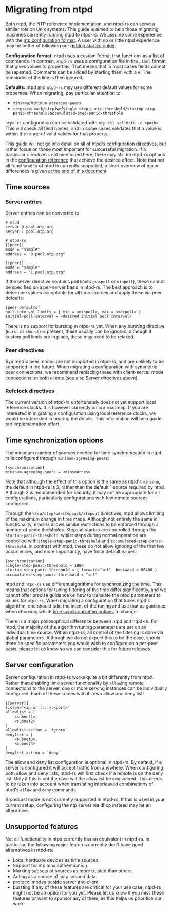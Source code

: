 # Migrating from ntpd

Both ntpd, the NTP reference implementation, and ntpd-rs can serve a similar role on Unix systems. This guide is aimed to help those migrating machines currently running ntpd to ntpd-rs. We assume some experience with the [ntp configuration format](http://www.ntp.org/documentation/4.2.8-series/confopt/). A user with no or little ntpd experience may be better of following our [getting started guide](getting-started.md).

**Configuration format:** ntpd uses a custom format that functions as a list of commands. In contrast, `ntpd-rs` uses a configuration file in the `.toml` format that gives values to properties. That means that in most cases fields cannot be repeated. Comments can be added by starting them with a `#`. The remainder of the line is then ignored.

**Defaults:** ntpd and `ntpd-rs` may use different default values for some properties. When migrating, pay particular attention to:

* `minsane`/`minimum-agreeing-peers`
* `step/stepback/stepfwd`/`single-step-panic-threshold/startup-step-panic-threshold/accumulated-step-panic-threshold`

`ntpd-rs` configuration can be validated with `ntp-ctl validate -c <path>`. This will check all field names, and in some cases validates that a value is within the range of valid values for that property.

This guide will not go into detail on all of ntpd's configuration directives, but rather focus on those most important for successful migration. If a particular directive is not mentioned here, there may still be ntpd-rs options in the [configuration reference](../ntp.toml.5.md) that achieve the desired effect. Note that not all functionality of ntpd is currently supported, a short overview of major differences is given [at the end of this document](#unsupported-features)

## Time sources

### Server entries

Server entries can be converted to
```
# ntpd
server 0.pool.ntp.org
server 1.pool.ntp.org

# ntpd-rs
[[peer]]
mode = "simple"
address = "0.pool.ntp.org"

[[peer]]
mode = "simple"
address = "1.pool.ntp.org"
```

If the server directive contains poll limits (`maxpoll` or `minpoll`), these cannot be specified on a per-server basis in ntpd-rs. The best approach is to determine values acceptable for all time sources and apply these via peer defaults:
```
[peer-defaults]
poll-interval-limits = { min = <minpoll>, max = <maxpoll> }
initial-poll-interval = <desired initial poll interval>
```

There is no support for bursting in ntpd-rs yet. When any bursting directive (`burst` or `iburst`) is present, these usually can be ignored, although if custom poll limits are in place, these may need to be relaxed.

### Peer directives

Symmetric peer modes are not supported in ntpd-rs, and are unlikely to be supported in the future. When migrating a configuration with symmetric peer connections, we recommend replacing these with client-server mode connections on both clients (see also [Server directives](#server-entries) above).

### Refclock directives

The current version of ntpd-rs unfortunately does not yet support local reference clocks. It is however currently on our roadmap. If you are interested in migrating a configuration using local reference clocks, we would be interested in hearing the details. This information will help guide our implementation effort.

## Time synchronization options

The minimum number of sources needed for time synchronization in ntpd-rs is configured through `minimum-agreeing-peers`:
```
[synchronization]
mininum-agreeing-peers = <minsources>
```
Note that although the effect of this option is the same as ntpd's `minsane`, the default in ntpd-rs is 3, rather than the default 1 source required by ntpd. Although 3 is recommended for security, it may not be appropriate for all configurations, particularly configurations with few remote sources configured.

Through the `step/stepfwd/stepback/stepout` directives, ntpd allows limiting of the maximum change in time made. Although not entirely the same in functionality, ntpd-rs allows similar restrictions to be enforced through a number of panic thresholds. Steps at startup are controlled through the `startup-panic-threshold`, whilst steps during normal operation are controlled with `single-step-panic-threshold` and `accumulated-step-panic-threshold`. In contrast with ntpd, these do not allow ignoring of the first few occurrences, and more importantly, have finite default values:
```
[synchronization]
single-step-panic-threshold = 1000
startup-step-panic-threshold = { forward="inf", backward = 86400 }
accumulated-step-panic-threshold = "inf"
```

ntpd and `ntpd-rs` use different algorithms for synchronizing the time. This means that options for tuning filtering of the time differ significantly, and we cannot offer precise guidance on how to translate the ntpd parameters to values for `ntpd-rs`. When migrating a configuration that tunes ntpd's algorithm, one should take the intent of the tuning and use that as guidance when choosing which [time synchronization options](../man/ntp.toml.5.md#synchronization) to change.

There is a major philosophical difference between ntpd and ntpd-rs. For ntpd, the majority of the algorithm tuning parameters are set on an individual time source. Within ntpd-rs, all control of the filtering is done via global parameters. Although we do not expect this to be the case, should there be specific parameters you would wish to configure on a per-peer basis, please let us know so we can consider this for future releases.

## Server configuration

Server configuration in ntpd-rs works quite a bit differently from ntpd. Rather than enabling time server functionality by `allow`ing remote connections to the server, one or more serving instances can be individually configured. Each of these comes with its own allow and deny list:
```
[[server]]
listen="<ip or [::]>:<port>"
allowlist = [
    <subnet1>,
    <subnet2>
]
allowlist-action = `ignore`
denylist = [
    <subnet3>,
    <subnet4>
]
denylist-action = `deny`
```
The allow and deny list configuration is optional in ntpd-rs. By default, if a server is configured it will accept traffic from anywhere. When configuring both allow and deny lists, ntpd-rs will first check if a remote is on the deny list. Only if this is not the case will the allow list be considered. This needs to be taken into account when translating interleaved combinations of ntpd's `allow` and `deny` commands.

Broadcast mode is not currently supported in ntpd-rs. If this is used in your current setup, configuring the ntp server via dhcp instead may be an alternative.

## Unsupported features

Not all functionality in ntpd currently has an equivalent in ntpd-rs. In particular, the following major features currently don't have good alternatives in ntpd-rs:
- Local hardware devices as time sources.
- Support for ntp mac authentication.
- Marking subsets of sources as more trusted than others.
- Acting as a source of leap second data.
- protocol modes beside server and client
- bursting
If any of these features are critical for your use case, ntpd-rs might not be an option for you yet. Please let us know if you miss these features or want to sponsor any of them, as this helps us prioritise our work.
